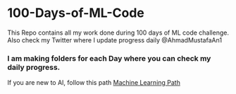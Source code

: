 # 100-Days-of-ML-Code
This Repo contains all my work done during 100 days of ML code challenge. Also check my Twitter where I update progress daily @AhmadMustafaAn1

### I am making folders for each Day where you can check my daily progress.
If you are new to AI, follow this path [Machine Learning Path](https://github.com/ahmadmustafaanis/Machine-Learning-Path)
